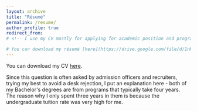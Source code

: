 ```yaml
---
layout: archive
title: "Résumé"
permalink: /resume/
author_profile: true
redirect_from:
# <!-- I use my CV mostly for applying for academic position and programs.

# You can download my résumé [here](https://drive.google.com/file/d/1nH8R_PP-wTKsVKgNM34Ahf5t0mCO31I7/view?usp=sharing). My résumé is a shortened pdf version of my CV, and it is mostly used for me to find software development engineer/applied scientist jobs. -->
---
```

You can download my CV [here](https://drive.google.com/file/d/1LUzpt64zF7eSXOCCysFW0AaJzHTpR6qZ/view?usp=sharing). 

Since this question is often asked by admission officers and recruiters, trying my best to avoid a desk rejection, I put an explanation here - both of my Bachelor's degrees are from programs that typically take four years. The reason why I only spent three years in them is because the undergraduate tuition rate was very high for me.